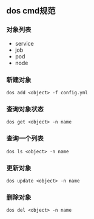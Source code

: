 ## dos cmd规范

### 对象列表

* service
* job
* pod
* node

### 新建对象

```
dos add <object> -f config.yml
```

### 查询对象状态

```
dos get <object> -n name
```

### 查询一个列表

```
dos ls <object> -n name
```

### 更新对象

```
dos update <object> -n name
```

### 删除对象

```
dos del <object> -n name
```
